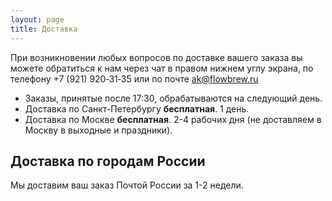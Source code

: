 ```yaml
---
layout: page
title: Доставка
---
```


При возникновении любых вопросов по доставке вашего заказа вы можете обратиться к нам через чат в правом нижнем углу экрана, по телефону +7&#160;(921)&#160;920&#x2011;31&#x2011;35 или по почте [ak@flowbrew.ru](mailto:ak@flowbrew.ru)

- Заказы, принятые после 17:30, обрабатываются на следующий день.
- Доставка по Санкт-Петербургу **бесплатная**. 1 день.
- Доставка по Москве **бесплатная**. 2-4 рабочих дня (не доставляем в Москву в выходные и праздники).

## Доставка по городам России
Мы доставим ваш заказ Почтой России за 1-2 недели.
